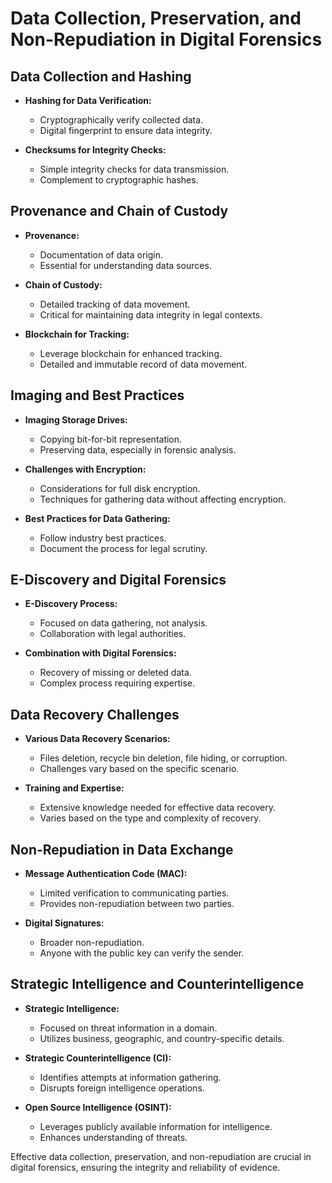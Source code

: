 # Data Collection, Preservation, and Non-Repudiation in Digital Forensics

## Data Collection and Hashing

- **Hashing for Data Verification:**
  - Cryptographically verify collected data.
  - Digital fingerprint to ensure data integrity.

- **Checksums for Integrity Checks:**
  - Simple integrity checks for data transmission.
  - Complement to cryptographic hashes.

## Provenance and Chain of Custody

- **Provenance:**
  - Documentation of data origin.
  - Essential for understanding data sources.

- **Chain of Custody:**
  - Detailed tracking of data movement.
  - Critical for maintaining data integrity in legal contexts.

- **Blockchain for Tracking:**
  - Leverage blockchain for enhanced tracking.
  - Detailed and immutable record of data movement.

## Imaging and Best Practices

- **Imaging Storage Drives:**
  - Copying bit-for-bit representation.
  - Preserving data, especially in forensic analysis.

- **Challenges with Encryption:**
  - Considerations for full disk encryption.
  - Techniques for gathering data without affecting encryption.

- **Best Practices for Data Gathering:**
  - Follow industry best practices.
  - Document the process for legal scrutiny.

## E-Discovery and Digital Forensics

- **E-Discovery Process:**
  - Focused on data gathering, not analysis.
  - Collaboration with legal authorities.

- **Combination with Digital Forensics:**
  - Recovery of missing or deleted data.
  - Complex process requiring expertise.

## Data Recovery Challenges

- **Various Data Recovery Scenarios:**
  - Files deletion, recycle bin deletion, file hiding, or corruption.
  - Challenges vary based on the specific scenario.

- **Training and Expertise:**
  - Extensive knowledge needed for effective data recovery.
  - Varies based on the type and complexity of recovery.

## Non-Repudiation in Data Exchange

- **Message Authentication Code (MAC):**
  - Limited verification to communicating parties.
  - Provides non-repudiation between two parties.

- **Digital Signatures:**
  - Broader non-repudiation.
  - Anyone with the public key can verify the sender.

## Strategic Intelligence and Counterintelligence

- **Strategic Intelligence:**
  - Focused on threat information in a domain.
  - Utilizes business, geographic, and country-specific details.

- **Strategic Counterintelligence (CI):**
  - Identifies attempts at information gathering.
  - Disrupts foreign intelligence operations.

- **Open Source Intelligence (OSINT):**
  - Leverages publicly available information for intelligence.
  - Enhances understanding of threats.

Effective data collection, preservation, and non-repudiation are crucial in digital forensics, ensuring the integrity and reliability of evidence.
